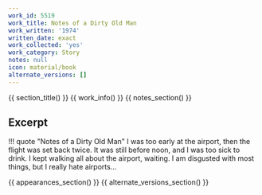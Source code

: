```yaml
---
work_id: 5519
work_title: Notes of a Dirty Old Man
work_written: '1974'
written_date: exact
work_collected: 'yes'
work_category: Story
notes: null
icon: material/book
alternate_versions: []
---
```


{{ section_title() }}
{{ work_info() }}
{{ notes_section() }}
## Excerpt
!!! quote "Notes of a Dirty Old Man"
    I was too early at the airport, then the flight was set back twice. It was still before noon, and I was too sick to drink. I kept walking all about the airport, waiting. I am disgusted with most things, but I really hate airports...

{{ appearances_section() }}
{{ alternate_versions_section() }}